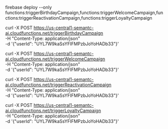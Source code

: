 firebase deploy --only functions:triggerBirthdayCampaign,functions:triggerWelcomeCampaign,functions:triggerReactivationCampaign,functions:triggerLoyaltyCampaign

curl -X POST https://us-central1-semantc-ai.cloudfunctions.net/triggerBirthdayCampaign \
  -H "Content-Type: application/json" \
  -d '{"userId": "UYL7W9kaSsYFIFMPzbJoYoHADb33"}'

curl -X POST https://us-central1-semantc-ai.cloudfunctions.net/triggerWelcomeCampaign \
  -H "Content-Type: application/json" \
  -d '{"userId": "UYL7W9kaSsYFIFMPzbJoYoHADb33"}'

curl -X POST https://us-central1-semantc-ai.cloudfunctions.net/triggerReactivationCampaign \
  -H "Content-Type: application/json" \
  -d '{"userId": "UYL7W9kaSsYFIFMPzbJoYoHADb33"}'

curl -X POST https://us-central1-semantc-ai.cloudfunctions.net/triggerLoyaltyCampaign \
  -H "Content-Type: application/json" \
  -d '{"userId": "UYL7W9kaSsYFIFMPzbJoYoHADb33"}'
